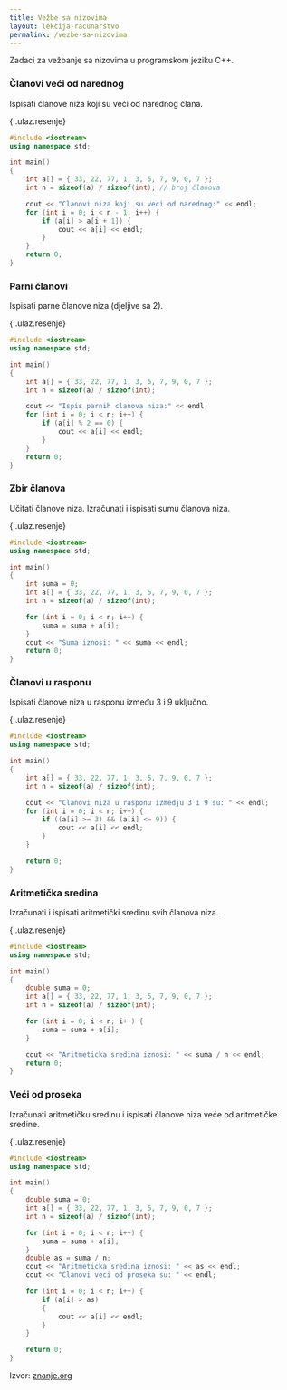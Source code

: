```yaml
---
title: Vežbe sa nizovima
layout: lekcija-racunarstvo
permalink: /vezbe-sa-nizovima
---
```


Zadaci za vežbanje sa nizovima u programskom jeziku C++.

### Članovi veći od narednog

Ispisati članove niza koji su veći od narednog člana.

{:.ulaz.resenje}
```cpp
#include <iostream>
using namespace std;

int main()
{
    int a[] = { 33, 22, 77, 1, 3, 5, 7, 9, 0, 7 };
    int n = sizeof(a) / sizeof(int); // broj članova

    cout << "Clanovi niza koji su veci od narednog:" << endl;
    for (int i = 0; i < n - 1; i++) {
        if (a[i] > a[i + 1]) {
            cout << a[i] << endl;
        }
    }
    return 0;
}
```

### Parni članovi

Ispisati parne članove niza (djeljive sa 2).

{:.ulaz.resenje}
```cpp
#include <iostream>
using namespace std;

int main()
{
    int a[] = { 33, 22, 77, 1, 3, 5, 7, 9, 0, 7 };
    int n = sizeof(a) / sizeof(int);

    cout << "Ispis parnih clanova niza:" << endl;
    for (int i = 0; i < n; i++) {
        if (a[i] % 2 == 0) {
            cout << a[i] << endl;
        }
    }
    return 0;
}
```

### Zbir članova

Učitati članove niza. Izračunati i ispisati sumu članova niza.

{:.ulaz.resenje}
```cpp
#include <iostream>
using namespace std;

int main()
{
    int suma = 0;
    int a[] = { 33, 22, 77, 1, 3, 5, 7, 9, 0, 7 };
    int n = sizeof(a) / sizeof(int);

    for (int i = 0; i < n; i++) {
        suma = suma + a[i];
    }
    cout << "Suma iznosi: " << suma << endl;
    return 0;
}
```

### Članovi u rasponu

Ispisati članove niza u rasponu između 3 i 9 uključno.

{:.ulaz.resenje}
```cpp
#include <iostream>
using namespace std;

int main()
{
    int a[] = { 33, 22, 77, 1, 3, 5, 7, 9, 0, 7 };
    int n = sizeof(a) / sizeof(int);

    cout << "Clanovi niza u rasponu izmedju 3 i 9 su: " << endl;
    for (int i = 0; i < n; i++) {
        if ((a[i] >= 3) && (a[i] <= 9)) {
            cout << a[i] << endl;
        }
    }

    return 0;
}
```

### Aritmetička sredina

Izračunati i ispisati aritmetički sredinu svih članova niza.

{:.ulaz.resenje}
```cpp
#include <iostream>
using namespace std;

int main()
{
    double suma = 0;
    int a[] = { 33, 22, 77, 1, 3, 5, 7, 9, 0, 7 };
    int n = sizeof(a) / sizeof(int);

    for (int i = 0; i < n; i++) {
        suma = suma + a[i];
    }

    cout << "Aritmeticka sredina iznosi: " << suma / n << endl;
    return 0;
}
```

### Veći od proseka

Izračunati aritmetičku sredinu i ispisati članove niza veće od aritmetičke sredine.

{:.ulaz.resenje}
```cpp
#include <iostream>
using namespace std;

int main()
{
    double suma = 0;
    int a[] = { 33, 22, 77, 1, 3, 5, 7, 9, 0, 7 };
    int n = sizeof(a) / sizeof(int);

    for (int i = 0; i < n; i++) {
        suma = suma + a[i];
    }
    double as = suma / n;
    cout << "Aritmeticka sredina iznosi: " << as << endl;
    cout << "Clanovi veci od proseka su: " << endl;

    for (int i = 0; i < n; i++) {
        if (a[i] > as)
        {
            cout << a[i] << endl;
        }
    }

    return 0;
}
```

Izvor: [znanje.org](http://www.znanje.org/knjige/computer/cpp/n/101cpp/101_niz_cpp.php)
